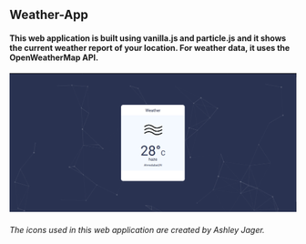 ## Weather-App
#### This web application is built using vanilla.js and particle.js and it shows the current weather report of your location. For weather data, it uses the OpenWeatherMap API. 
![App](icons/app.PNG)



###### The icons used in this web application are created by Ashley Jager.
